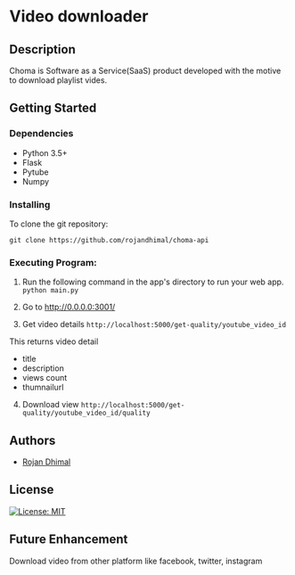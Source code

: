 # Video downloader 
## Description

Choma is Software as a Service(SaaS) product developed with the motive to download playlist vides. 

## Getting Started
### Dependencies
* Python 3.5+
* Flask
* Pytube
* Numpy

### Installing
To clone the git repository:
```
git clone https://github.com/rojandhimal/choma-api
```
### Executing Program:

1. Run the following command in the app's directory to run your web app.
    `python main.py`

2. Go to http://0.0.0.0:3001/

3. Get video details
```http://localhost:5000/get-quality/youtube_video_id```

This returns video detail 
  * title 
  * description
  * views count 
  * thumnailurl
4. Download view
  ``` http://localhost:5000/get-quality/youtube_video_id/quality ```


## Authors

* [Rojan Dhimal](https://github.com/rojandhimal)

<a name="license"></a>
## License
[![License: MIT](https://img.shields.io/badge/License-MIT-green.svg)](https://opensource.org/licenses/MIT)

<a name="acknowledgement"></a>

## Future Enhancement 
Download video from other platform like facebook, twitter, instagram
